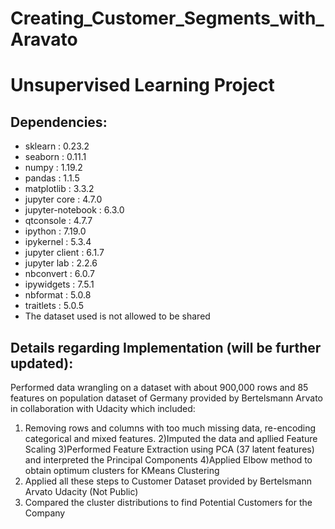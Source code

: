 # Creating_Customer_Segments_with_Aravato
# Unsupervised Learning Project
## Dependencies:
- sklearn : 0.23.2
- seaborn : 0.11.1
- numpy : 1.19.2
- pandas : 1.1.5
- matplotlib : 3.3.2
- jupyter core : 4.7.0
- jupyter-notebook : 6.3.0
- qtconsole : 4.7.7
- ipython : 7.19.0
- ipykernel : 5.3.4
- jupyter client : 6.1.7
- jupyter lab : 2.2.6
- nbconvert : 6.0.7
- ipywidgets : 7.5.1
- nbformat : 5.0.8
- traitlets : 5.0.5
- The dataset used is not allowed to be shared
## Details regarding Implementation (will be further updated):
Performed data wrangling on a dataset with about 900,000 rows and 85 features on population dataset of Germany provided by Bertelsmann Arvato in collaboration with Udacity which included:
  1) Removing rows and columns with too much missing data, re-encoding categorical and mixed features.
  2)Imputed the data and apllied Feature Scaling
  3)Performed Feature Extraction using PCA (37 latent features) and interpreted the Principal Components
  4)Applied Elbow method to obtain optimum clusters for KMeans Clustering
  5) Applied all these steps to Customer Dataset provided by Bertelsmann Arvato Udacity (Not Public)
  6) Compared the cluster distributions to find Potential Customers for the Company
